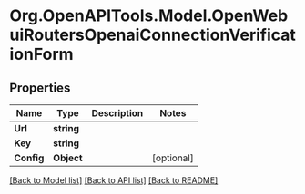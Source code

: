 # Org.OpenAPITools.Model.OpenWebuiRoutersOpenaiConnectionVerificationForm

## Properties

Name | Type | Description | Notes
------------ | ------------- | ------------- | -------------
**Url** | **string** |  | 
**Key** | **string** |  | 
**Config** | **Object** |  | [optional] 

[[Back to Model list]](../../README.md#documentation-for-models) [[Back to API list]](../../README.md#documentation-for-api-endpoints) [[Back to README]](../../README.md)


